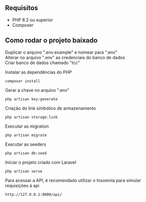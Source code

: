 ## Requisitos

* PHP 8.2 ou superior
* Composer

## Como rodar o projeto baixado

Duplicar o arquivo ".env.example" e nomear para ".env" <br>
Alterar no arquivo ".env" as credenciais do banco de dados <br>
Criar banco de dados chamado "tcc" <br>

Instalar as dependências do PHP
```
composer install
```

Gerar a chave no arquivo ".env"
```
php artisan key:generate
```

Criação do link simbólico de armazenamento
```
php artisan storage:link
```

Executar as migration
```
php artisan migrate
```

Executar as seeders
```
php artisan db:seed
```

Iniciar o projeto criado com Laravel
```
php artisan serve
```

Para acessar a API, é recomendado utilizar o Insomnia para simular requisições à api
```
http://127.0.0.1:8000/api/
```
